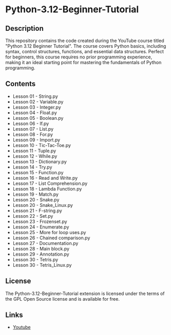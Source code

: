 # Python-3.12-Beginner-Tutorial
## Description

This repository contains the code created during the YouTube course titled "Python 3.12 Beginner Tutorial". 
The course covers Python basics, including syntax, control structures, functions, and essential data
structures. Perfect for beginners, this course requires no prior programming experience, making it an ideal
starting point for mastering the fundamentals of Python programming.

## Contents

* Lesson 01 - String.py
* Lesson 02 - Variable.py
* Lesson 03 - Integer.py
* Lesson 04 - Float.py
* Lesson 05 - Boolean.py
* Lesson 06 - If.py
* Lesson 07 - List.py
* Lesson 08 - For.py
* Lesson 09 - Import.py
* Lesson 10 - Tic-Tac-Toe.py
* Lesson 11 - Tuple.py
* Lesson 12 - While.py
* Lesson 13 - Dictionary.py
* Lesson 14 - Try.py
* Lesson 15 - Function.py
* Lesson 16 - Read and Write.py
* Lesson 17 - List Comprehension.py
* Lesson 18 - Lambda Function.py
* Lesson 19 - Match.py
* Lesson 20 - Snake.py
* Lesson 20 - Snake_Linux.py
* Lesson 21 - F-string.py
* Lesson 22 - Set.py
* Lesson 23 - Frozenset.py
* Lesson 24 - Enumerate.py
* Lesson 25 - More for loop uses.py
* Lesson 26 - Chained comparison.py
* Lesson 27 - Documentation.py
* Lesson 28 - Main block.py
* Lesson 29 - Annotation.py
* Lesson 30 - Tetris.py
* Lesson 30 - Tetris_Linux.py

## License

The Python-3.12-Beginner-Tutorial extension is licensed under the terms of the GPL Open Source
license and is available for free.

## Links

* [Youtube](https://www.youtube.com/watch?v=89qlF3r8k9c&list=PLBzR6XXfAT3KvErrmrX34V5p33UZYRzSu&index=2)
